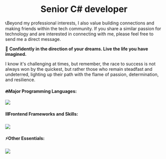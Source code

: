 
<h1 color='red' align="center">
  Senior C# developer
</h1>




📞Beyond my professional interests, I also value building connections and making friends within the tech community. 
If you share a similar passion for technology and are interested in connecting with me, please feel free to send me a direct message. 
 

🚀 <b>Confidently in the direction of your dreams. Live the life you have imagined.</b>

I know it's challenging at times, but remember, the race to success is not always won by the quickest, but rather those who  remain steadfast and undeterred, lighting up their path with the flame of passion, determination, and resilience.


#### 🔥Major Programming Languages:

  <div align="left">
    <img src="https://skillicons.dev/icons?i=c,cs,cpp,sass,js,ts,threejs,php,py,solidity,swift" />
  </div>

<!-- Libraries and Frameworks -->

#### ⛓️Frontend Frameworks and Skills:

  <div align="left">      
    <img src="https://skillicons.dev/icons?i=react,nextjs,vue,nuxtjs,angular,svelte,nestjs,flutter,bootstrap,tailwind,materialui" />
  </div>



<!-- Tools and Technologies -->

#### ⚡️Other Essentials:

  <div align="left">      
    <img src="https://skillicons.dev/icons?i=github,linux,docker,kubernetes,nginx,heroku,netlify,vercel,cloudflare,aws,ai,bots" />
  </div>
</div>

   
